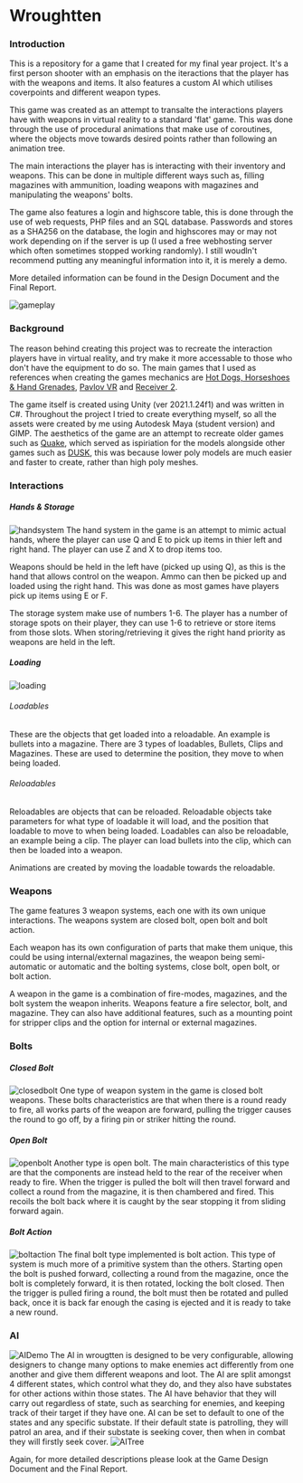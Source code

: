 # Wroughtten
### Introduction
This is a repository for a game that I created for my final year project. It's a first person shooter with an emphasis on the iteractions that the player has with the weapons and items. It also features a custom AI which utilises coverpoints and different weapon types.

This game was created as an attempt to transalte the interactions players have with weapons in virtual reality to a standard 'flat' game. This was done through the use of procedural animations that make use of coroutines, where the objects move towards desired points rather than following an animation tree.

The main interactions the player has is interacting with their inventory and weapons. This can be done in multiple different ways such as, filling magazines with ammunition, loading weapons with magazines and manipulating the weapons' bolts.

The game also features a login and highscore table, this is done through the use of web requests, PHP files and an SQL database. Passwords and stores as a SHA256 on the database, the login and highscores may or may not work depending on if the server is up (I used a free webhosting server which often sometimes stopped working randomly). I still woudln't recommend putting any meaningful information into it, it is merely a demo.

More detailed information can be found in the Design Document and the Final Report.

![gameplay](.public/gameplay.gif)

### Background
The reason behind creating this project was to recreate the interaction players have in virtual reality, and try make it more accessable to those who don't have the equipment to do so. The main games that I used as references when creating the games mechanics are [Hot Dogs, Horseshoes & Hand Grenades](https://store.steampowered.com/app/450540/Hot_Dogs_Horseshoes__Hand_Grenades/), [Pavlov VR](https://store.steampowered.com/app/555160/Pavlov_VR/) and [Receiver 2](https://store.steampowered.com/app/1129310/Receiver_2/). 

The game itself is created using Unity (ver 2021.1.24f1) and was written in C#. Throughout the project I tried to create everything myself, so all the assets were created by me using Autodesk Maya (student version) and GIMP. The aesthetics of the game are an attempt to recreate older games such as [Quake](https://store.steampowered.com/app/2310/Quake/), which served as ispiriation for the models alongside other games such as [DUSK](https://store.steampowered.com/app/519860/DUSK/), this was because lower poly models are much easier and faster to create, rather than high poly meshes.
### Interactions
##### Hands & Storage
![handsystem](.public/hands.png)
The hand system in the game is an attempt to mimic actual hands, where the player can use Q and E to pick up items in thier left and right hand. The player can use Z and X to drop items too.

Weapons should be held in the left have (picked up using Q), as this is the hand that allows control on the weapon. Ammo can then be picked up and loaded using the right hand. This was done as most games have players pick up items using E or F.

The storage system make use of numbers 1-6. The player has a number of storage spots on their player, they can use 1-6 to retrieve or store items from those slots. When storing/retrieving it gives the right hand priority as weapons are held in the left. 
##### Loading
![loading](.public/loading.png)
###### Loadables
These are the objects that get loaded into a reloadable. An example is bullets into a 	magazine. There are 3 types of loadables, Bullets, Clips and Magazines. These are used 	to determine the position, they move to when being loaded.
###### Reloadables
Reloadables are objects that can be reloaded. Reloadable objects take parameters for what type of loadable it will load, and the position that loadable to move to when being loaded. Loadables can also be reloadable, an example being a clip. The player can load bullets into the clip, which can then be loaded into a weapon.

Animations are created by moving the loadable towards the reloadable.

### Weapons
The game features 3 weapon systems, each one with its own unique interactions. The weapons system are closed bolt, open bolt and bolt action.

Each weapon has its own configuration of parts that make them unique, this could be using internal/external magazines, the weapon being semi-automatic or automatic and the bolting systems, close bolt, open bolt, or bolt action.

A weapon in the game is a combination of fire-modes, magazines, and the bolt system the weapon inherits. Weapons feature a fire selector, bolt, and magazine. They can also have additional features, such as a mounting point for stripper clips and the option for internal or external magazines.

### Bolts

##### Closed Bolt
![closedbolt](.public/closedbolt.gif)
One type of weapon system in the game is closed bolt weapons. These bolts characteristics are that when there is a round ready to fire, all works parts of the weapon are forward, pulling the trigger causes the round to go off, by a firing pin or striker hitting the round. 

##### Open Bolt
![openbolt](.public/openbolt.gif)
Another type is open bolt. The main characteristics of this type are that the components are instead held to the rear of the receiver when ready to fire. 
When the trigger is pulled the bolt will then travel forward and collect a round from the magazine, it is then chambered and fired. This recoils the bolt back where it is caught by the sear stopping it from sliding forward again.

##### Bolt Action
![boltaction](.public/boltaction.gif)
The final bolt type implemented is bolt action. This type of system is much more of a primitive system than the others. Starting open the bolt is pushed forward, collecting a round from the magazine, once the bolt is completely forward, it is then rotated, locking the bolt closed. Then the trigger is pulled firing a round, the bolt must then be rotated and pulled back, once it is back far enough the casing is ejected and it is ready to take a new round.

### AI
![AIDemo](.public/AIDemo.gif)
The AI in wrougtten is designed to be very configurable, allowing designers to change many options to make enemies act differently from one another and give them different weapons and loot.
The AI are split amongst 4 different states, which control what they do, and they also have substates for other actions within those states. The AI have behavior that they will carry out regardless of state, such as searching for enemies, and keeping track of their target if they have one.
AI can be set to default to one of the states and any specific substate. If their default state is patrolling, they will patrol an area, and if their substate is seeking cover, then when in combat they will firstly seek cover.
![AITree](.public/aitree.png)

Again, for more detailed descriptions please look at the Game Design Document and the Final Report.
